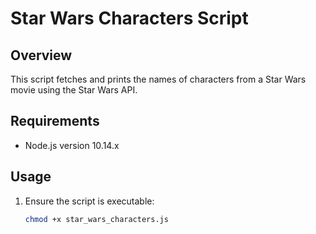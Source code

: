 # Star Wars Characters Script

## Overview

This script fetches and prints the names of characters from a Star Wars movie using the Star Wars API. 

## Requirements

- Node.js version 10.14.x

## Usage

1. Ensure the script is executable:
   ```bash
   chmod +x star_wars_characters.js
